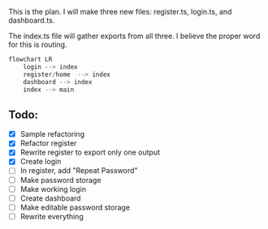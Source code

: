 This is the plan. I will make three new files: register.ts, login.ts, and dashboard.ts.

The index.ts file will gather exports from all three. I believe the proper word for this is routing.

```mermaid.js
flowchart LR
    login --> index
    register/home  --> index
    dashboard --> index
    index --> main
```

## Todo:
- [x] Sample refactoring
- [x] Refactor register
- [x] Rewrite register to export only one output
- [x] Create login
- [ ] In register, add "Repeat Password"
- [ ] Make password storage
- [ ] Make working login
- [ ] Create dashboard
- [ ] Make editable password storage
- [ ] Rewrite everything